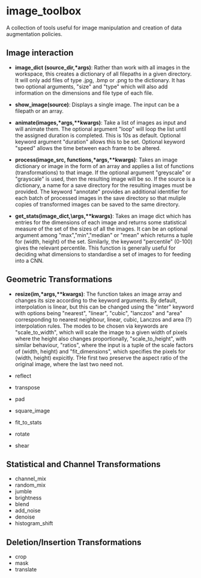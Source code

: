 # image_toolbox

A collection of tools useful for image manipulation and creation of data augmentation policies. 

## Image interaction

- **image_dict (source_dir,\*args)**: Rather than work with all images in the workspace, this creates a dictionary of all filepaths in a given directory. It will only add files of type .jpg, .bmp or .png to the dictionary. It has two optional arguments, "size" and "type" which will also add information on the dimensions and file type of each file.

- **show_image(source)**: Displays a single image. The input can be a filepath or an array. 

- **animate(images,\*args,\**kwargs)**: Take a list of images as input and will animate them. The optional argument "loop" will loop the list until the assigned duration is completed. This is 10s as default. Optional keyword argument "duration" allows this to be set. Optional keyword "speed" allows the time between each frame to be altered. 

- **process(image_src, functions,\*args,\**kwargs)**: Takes an image dictionary or image in the form of an array and applies a list of functions (transformations) to that image. If the optional argument "greyscale" or "grayscale" is used, then the resulting image will be so. If the source is a dictionary, a name for a save directory for the resulting images must be provided. The keyword "annotate" provides an additional identifier for each batch of processed images in the save directory so that muliple copies of transformed images can be saved to the same directory.

- **get_stats(image_dict,\args,\**kwargs)**: Takes an image dict which has entries for the dimensions of each image and returns some statistical measure of the set of the sizes of all the images. It can be an optional argument among "max","min","median" or "mean" which returns a tuple for (width, height) of the set. Similarly, the keyword "percentile" (0-100) gives the relevant percentile. This function is generally useful for deciding what dimensions to standardise a set of images to for feeding into a CNN.

## Geometric Transformations

- **resize(im,\*args,\**kwargs)**: The function takes an image array and changes its size according to the keyword arguments. By default, interpolation is linear, but this can be changed using the "inter" keyword with options being "nearest", "linear", "cubic", "lanczos" and "area" corresponding to nearest neighbour, linear, cubic, Lanczos and area (?) interpolation rules. The modes to be chosen via keywords are "scale_to_width", which will scale the image to a given width of pixels where the height also changes proportionally, "scale_to_height", with similar behaviour, "ratios", where the input is a tuple of the scale factors of (width, height) and "fit_dimensions", which specifies the pixels for (width, height) expicitly. THe first two preserve the aspect ratio of the original image, where the last two need not. 

- reflect
- transpose
- pad
- square_image
- fit_to_stats
- rotate
- shear


## Statistical and Channel Transformations

- channel_mix
- random_mix
- jumble
- brightness
- blend
- add_noise
- denoise
- histogram_shift

## Deletion/Insertion Transformations

- crop
- mask
- translate
